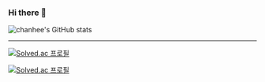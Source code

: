 <!--![header](https://capsule-render.vercel.app/api?type=wave&color=auto&height=300&section=header&text=capsule%20render&fontSize=90)-->

### Hi there 👋  

<!--[![Hits](https://hits.seeyoufarm.com/api/count/incr/badge.svg?url=https://github.com/chanhl22%2Fgjbae1212%2Fhit-counter&title=VISIT)](https://github.com/chanhl22)&nbsp;

<img src="https://img.shields.io/badge/Java-007396?style=flat-square&logo=Java&logoColor=white"/></a>&nbsp;
<img src="https://img.shields.io/badge/Spring-6DB33F?style=flat-square&logo=Spring&logoColor=white"/></a>&nbsp; 
<img src="https://img.shields.io/badge/Spring Boot-6DB33F?style=flat-square&logo=Spring Boot&logoColor=white"/></a>&nbsp; 
<img src="https://img.shields.io/badge/42Seoul-000000?style=flat-square&logo=42&logoColor=white"/></a>&nbsp;
<img src="https://img.shields.io/badge/Javascript-000000?style=flat-square&logo=Javascript&logoColor=white"/></a>&nbsp;
-->  
  
![chanhee's GitHub stats](https://github-readme-stats.vercel.app/api?username=chanhl22&show_icons=true&theme=radical)  
___
  
<!--### :mag_right: Solved.ac &nbsp; &nbsp; -->
[![Solved.ac 프로필](http://mazassumnida.wtf/api/mini/generate_badge?boj=lch9502)](https://solved.ac/lch9502)  

[![Solved.ac 프로필](http://mazassumnida.wtf/api/pastel/generate_badge?boj=lch9502)](https://solved.ac/lch9502)




<!--
**chanhl22/chanhl22** is a ✨ _special_ ✨ repository because its `README.md` (this file) appears on your GitHub profile.

Here are some ideas to get you started:
                
- 🔭 I’m currently working on ...
- 🌱 I’m currently learning ...
- 👯 I’m looking to collaborate on ...
- 🤔 I’m looking for help with ...
- 💬 Ask me about ...
- 📫 How to reach me: ...
- 😄 Pronouns: ...
- ⚡ Fun fact: ...
-->

